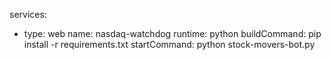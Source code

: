 services:
  - type: web
    name: nasdaq-watchdog
    runtime: python
    buildCommand: pip install -r requirements.txt
    startCommand: python stock-movers-bot.py
